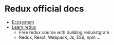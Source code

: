 # Redux official docs

- [Ecosystem](http://redux.js.org/docs/introduction/Ecosystem.html)
- [Learn redux](https://learnredux.com/)
  - Free redux course with building reduxstgram
  - Redux, React, Webpack, Js, ES6, npm ...